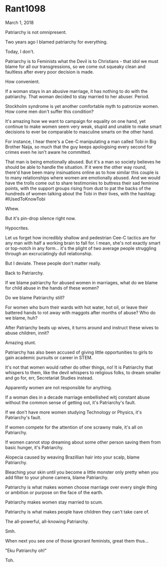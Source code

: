 # Rant1098


March 1, 2018

Patriarchy is not omnipresent.

Two years ago I blamed patriarchy for everything.

Today, I don't.

Patriarchy is to Feminists what the Devil is to Christians - that idol we must blame for all our transgressions, so we come out squeaky clean and faultless after every poor decision is made.

How convenient.

If a woman stays in an abusive marriage, it has nothing to do with the patriarchy. That woman decided to stay married to her abuser. Period.

Stockholm syndrome is yet another comfortable myth to patronize women. How come men don't suffer this condition? 

It's amazing how we want to campaign for equality on one hand, yet continue to make women seem very weak, stupid and unable to make smart decisions to ever be comparable to masculine smarts on the other hand.

For instance, I hear there's a Cee-C manipulating a man called Tobi in Big Brother Naija, so much that the guy keeps apologising every second for crimes even he isn't aware he committed.

That man is being emotionally abused. But it's a man so society believes he should be able to handle the situation. If it were the other way round, there'd have been many insinuations online as to how similar this couple is to many relationships where women are emotionally abused. And we would have the trolls come out to share testimonies to buttress their sad feminine points, with the support groups rising from dust to pat the backs of the hundreds of women talking about the Tobi in their lives, with the hashtag: #IUsedToKnowTobi

Whew.

But it's pin-drop silence right now.

Hypocrites.

Let us forget how incredibly shallow and pedestrian Cee-C tactics are for any man with half a working brain to fall for. I mean, she's not exactly smart or top-notch in any form... it's the plight of two average people struggling through an excruciatingly dull relationship.

But I deviate. These people don't matter really.

Back to Patriarchy.

If we blame patriarchy for abused women in marriages, what do we blame for child abuse in the hands of these women?

Do we blame Patriarchy still? 

For women who burn their wards with hot water, hot oil, or leave their battered hands to rot away with maggots after months of abuse? Who do we blame, huh?

After Patriarchy beats up wives, it turns around and instruct these wives to abuse children, innit?

Amazing stunt.

Patriarchy has also been accused of giving little opportunities to girls to gain academic pursuits or career in STEM.

It's not that women would rather do other things, no! It is Patriarchy that whispers to them, like the devil whispers to religious folks, to dream smaller and go for, err, Secretariat Studies instead.

Apparently women are not responsible for anything.

If a woman dies in a decade marriage embellished witj constant abuse without the common sense of getting out, it's Patriarchy's fault.

If we don't have more women studying Technology or Physics, it's Patriarchy's fault.

If women compete for the attention of one scrawny male, it's all on Patriarchy.

If women cannot stop dreaming about some other person saving them from basic hunger, it's Patriarchy.

Alopecia caused by weaving Brazillian hair into your scalp, blame Patriarchy.

Bleaching your skin until you become a little monster only pretty when you add filter to your phone camera, blame Patriarchy.

Patriarchy is what makes women choose marriage over every single thing or ambition or purpose on the face of the earth.

Patriarchy makes women stay married to scum.

Patriarchy is what makes people have children they can't take care of.

The all-powerful, all-knowing Patriarchy.

Smh.

When next you see one of those ignorant feminists, great them thus...

"Eku Patriarchy oh!" 

Toh.